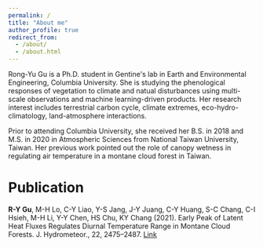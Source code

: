 ```yaml
---
permalink: /
title: "About me"
author_profile: true
redirect_from: 
  - /about/
  - /about.html
---
```




Rong-Yu Gu is a Ph.D. student in Gentine's lab in Earth and Environmental Engineering, Columbia University. She is studying the phenological responses of vegetation to climate and natual disturbances using multi-scale observations and machine learning-driven products. Her research interest includes terrestrial carbon cycle, climate extremes, eco-hydro-climatology, land-atmosphere interactions.



Prior to attending Columbia University, she received her B.S. in 2018 and M.S. in 2020 in Atmospheric Sciences from National Taiwan University, Taiwan. Her previous work pointed out the role of canopy wetness in regulating air temperature in a montane cloud forest in Taiwan.


Publication
======
**R-Y Gu**, M-H Lo, C-Y Liao, Y-S Jang, J-Y Juang, C-Y Huang, S-C Chang, C-I Hsieh, M-H Li, Y-Y Chen, HS Chu, KY Chang (2021). Early Peak of Latent Heat Fluxes Regulates Diurnal Temperature Range in Montane Cloud Forests. J. Hydrometeor., 22, 2475–2487. [Link](https://doi.org/10.1175/JHM-D-21-0005.1)


